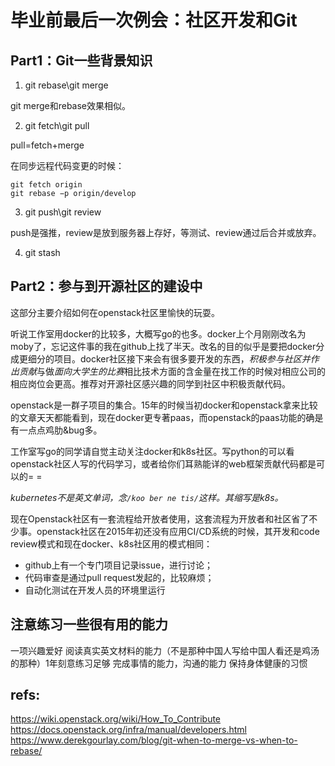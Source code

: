 
# 毕业前最后一次例会：社区开发和Git

## Part1：Git一些背景知识

1. git rebase\git merge

git merge和rebase效果相似。

2. git fetch\git pull

pull=fetch+merge

在同步远程代码变更的时候：

```
git fetch origin
git rebase −p origin/develop
```

3. git push\git review

push是强推，review是放到服务器上存好，等测试、review通过后合并或放弃。

4. git stash



## Part2：参与到开源社区的建设中

这部分主要介绍如何在openstack社区里愉快的玩耍。

听说工作室用docker的比较多，大概写go的也多。docker上个月刚刚改名为moby了，忘记这件事的我在github上找了半天。改名的目的似乎是要把docker分成更细分的项目。docker社区接下来会有很多要开发的东西，*积极参与社区并作出贡献*与做*面向大学生的比赛*相比技术方面的含金量在找工作的时候对相应公司的相应岗位会更高。推荐对开源社区感兴趣的同学到社区中积极贡献代码。

openstack是一群子项目的集合。15年的时候当初docker和openstack拿来比较的文章天天都能看到，现在docker更专著paas，而openstack的paas功能的确是有一点点鸡肋&bug多。

工作室写go的同学请自觉主动关注docker和k8s社区。写python的可以看openstack社区人写的代码学习，或者给你们耳熟能详的web框架贡献代码都是可以的= =

*kubernetes不是英文单词，念`/koo ber ne tis/`这样。其缩写是k8s。*


现在Openstack社区有一套流程给开放者使用，这套流程为开放者和社区省了不少事。openstack社区在2015年初还没有应用CI/CD系统的时候，其开发和code review模式和现在docker、k8s社区用的模式相同：

- github上有一个专门项目记录issue，进行讨论；
- 代码审查是通过pull request发起的，比较麻烦；
- 自动化测试在开发人员的环境里运行


## 注意练习一些很有用的能力

一项兴趣爱好
阅读真实英文材料的能力（不是那种中国人写给中国人看还是鸡汤的那种）1年刻意练习足够
完成事情的能力，沟通的能力
保持身体健康的习惯

## refs:
https://wiki.openstack.org/wiki/How_To_Contribute
https://docs.openstack.org/infra/manual/developers.html
https://www.derekgourlay.com/blog/git-when-to-merge-vs-when-to-rebase/
